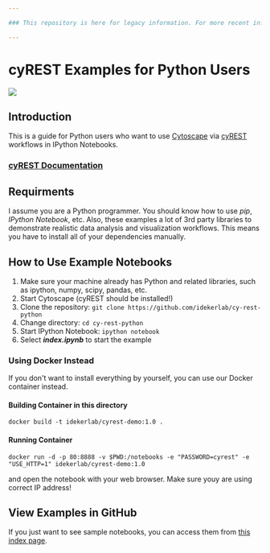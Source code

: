 ```yaml
---

### This repository is here for legacy information. For more recent info on accessing Cytoscape through Python, please refer to the [py2cytoscape](https://github.com/cytoscape/py2cytoscape) library as well as the [Sample Python Scripts](https://github.com/cytoscape/cytoscape-automation/tree/master/for-scripters/Python) in the Cytoscape Automation repository.

---
```


# cyREST Examples for Python Users 

![](http://cl.ly/XohP/logo300.png)


## Introduction
This is a guide for Python users who want to use [Cytoscape](http://www.cytoscape.org/index.html) via [cyREST](http://apps.cytoscape.org/apps/cyrest) workflows in IPython Notebooks. 

### [cyREST Documentation](https://github.com/idekerlab/cyREST/wiki)

## Requirments
I assume you are a Python programmer.  You should know how to use _pip_, _IPython Notebook_, etc.  Also, these examples a lot of 3rd party libraries to demonstrate realistic data analysis and visualization workflows.  This means you have to install all of your dependencies manually.


## How to Use Example Notebooks

1. Make sure your machine already has Python and related libraries, such as ipython, numpy, scipy, pandas, etc.
1. Start Cytoscape (cyREST should be installed!)
1. Clone the repository: ```git clone https://github.com/idekerlab/cy-rest-python```
1. Change directory: ```cd cy-rest-python```
1. Start IPython Notebook: ```ipython notebook```
1. Select _**index.ipynb**_ to start the example

### Using Docker Instead
If you don't want to install everything by yourself, you can use our Docker container instead.

#### Building Container in this directory
```
docker build -t idekerlab/cyrest-demo:1.0 .
```

#### Running Container
```
docker run -d -p 80:8888 -v $PWD:/notebooks -e "PASSWORD=cyrest" -e "USE_HTTP=1" idekerlab/cyrest-demo:1.0
```

and open the notebook with your web browser.  Make sure youy are using correct IP address!

## View Examples in GitHub
If you just want to see sample notebooks, you can access them from [this index page](https://github.com/idekerlab/cy-rest-python/blob/develop/index.ipynb).

